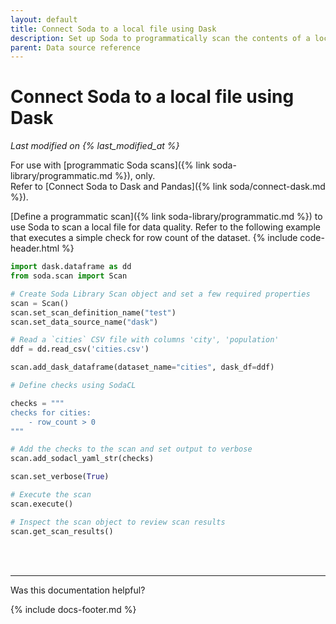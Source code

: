 ```yaml
---
layout: default
title: Connect Soda to a local file using Dask
description: Set up Soda to programmatically scan the contents of a local file using Dask.
parent: Data source reference
---
```


# Connect Soda to a local file using Dask
*Last modified on {% last_modified_at %}*

For use with [programmatic Soda scans]({% link soda-library/programmatic.md %}), only. <br />Refer to [Connect Soda to Dask and Pandas]({% link soda/connect-dask.md %}).

[Define a programmatic scan]({% link soda-library/programmatic.md %}) to use Soda to scan a local file for data quality. Refer to the following example that executes a simple check for row count of the dataset.
{% include code-header.html %}
```python
import dask.dataframe as dd
from soda.scan import Scan

# Create Soda Library Scan object and set a few required properties
scan = Scan()
scan.set_scan_definition_name("test")
scan.set_data_source_name("dask")

# Read a `cities` CSV file with columns 'city', 'population'
ddf = dd.read_csv('cities.csv')

scan.add_dask_dataframe(dataset_name="cities", dask_df=ddf)

# Define checks using SodaCL

checks = """
checks for cities:
    - row_count > 0
"""

# Add the checks to the scan and set output to verbose
scan.add_sodacl_yaml_str(checks)

scan.set_verbose(True)

# Execute the scan
scan.execute()

# Inspect the scan object to review scan results
scan.get_scan_results()
```

<br />
<br />

---

Was this documentation helpful?

<!-- LikeBtn.com BEGIN -->
<span class="likebtn-wrapper" data-theme="tick" data-i18n_like="Yes" data-ef_voting="grow" data-show_dislike_label="true" data-counter_zero_show="true" data-i18n_dislike="No"></span>
<script>(function(d,e,s){if(d.getElementById("likebtn_wjs"))return;a=d.createElement(e);m=d.getElementsByTagName(e)[0];a.async=1;a.id="likebtn_wjs";a.src=s;m.parentNode.insertBefore(a, m)})(document,"script","//w.likebtn.com/js/w/widget.js");</script>
<!-- LikeBtn.com END -->

{% include docs-footer.md %}
